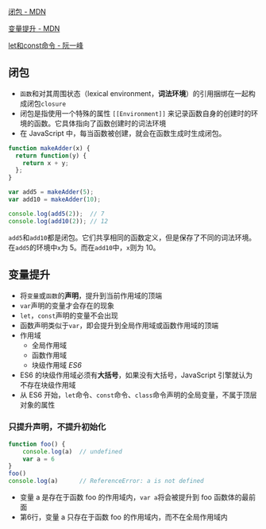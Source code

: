 [闭包 - MDN](https://developer.mozilla.org/zh-CN/docs/Web/JavaScript/Closures)

[变量提升 - MDN](https://developer.mozilla.org/zh-CN/docs/Glossary/Hoisting)

[let和const命令 - 阮一峰](https://es6.ruanyifeng.com/#docs/let)

## 闭包

- `函数`和对其周围状态（lexical environment，**词法环境**）的引用捆绑在一起构成闭包`closure`
- 闭包是指使用一个特殊的属性 `[[Environment]]` 来记录函数自身的创建时的环境的函数。它具体指向了函数创建时的词法环境
- 在 JavaScript 中，每当函数被创建，就会在函数生成时生成闭包。

```javascript
function makeAdder(x) {
  return function(y) {
    return x + y;
  };
}

var add5 = makeAdder(5);
var add10 = makeAdder(10);

console.log(add5(2));  // 7
console.log(add10(2)); // 12
```

`add5`和`add10`都是闭包。它们共享相同的函数定义，但是保存了不同的词法环境。在`add5`的环境中`x`为 5。而在`add10`中，`x`则为 10。

## 变量提升

- 将`变量`或`函数`的**声明**，提升到当前作用域的顶端
- `var`声明的变量才会存在的现象
- `let`，`const`声明的变量不会出现
- 函数声明类似于`var`，即会提升到全局作用域或函数作用域的顶端
- 作用域
  - 全局作用域
  - 函数作用域
  - 块级作用域 *ES6*
- ES6 的块级作用域必须有**大括号**，如果没有大括号，JavaScript 引擎就认为不存在块级作用域
- 从 ES6 开始，`let`命令、`const`命令、`class`命令声明的全局变量，不属于顶层对象的属性

### 只提升声明，不提升初始化

```javascript
function foo() {
	console.log(a)	// undefined
	var a = 6
}
foo()
console.log(a)		// ReferenceError: a is not defined
```

- 变量 a 是存在于函数 foo 的作用域内，`var a`将会被提升到 foo 函数体的最前面
- 第6行，变量 a 只存在于函数 foo 的作用域内，而不在全局作用域内

